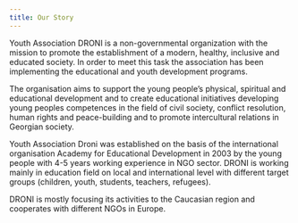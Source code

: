 ```yaml
---
title: Our Story
---
```



Youth Association DRONI is a non-governmental organization with the mission to promote the establishment of a modern, healthy, inclusive and educated society. In order to meet this task the association has been implementing the educational and youth development programs.

The organisation aims to support the young people’s physical, spiritual and educational development and to create educational initiatives developing young peoples competences in the field of civil society, conflict resolution, human rights and peace-building and to promote intercultural relations in Georgian society.

Youth Association Droni was established on the basis of the international organisation Academy for Educational Development in 2003 by the young people with 4-5 years working experience in NGO sector. DRONI is working mainly in education field on local and international level with different target groups (children, youth, students, teachers, refugees).

DRONI is mostly focusing its activities to the Caucasian region and cooperates with different NGOs in Europe.

